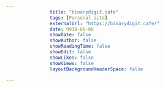 ---
                title: "binarydigit.cafe"
                tags: [Personal site]
                externalUrl: "https://binarydigit.cafe/"
                date: 9930-08-08
                showDate: false
                showAuthor: false
                showReadingTime: false
                showEdit: false
                showLikes: false
                showViews: false
                layoutBackgroundHeaderSpace: false
                ---
